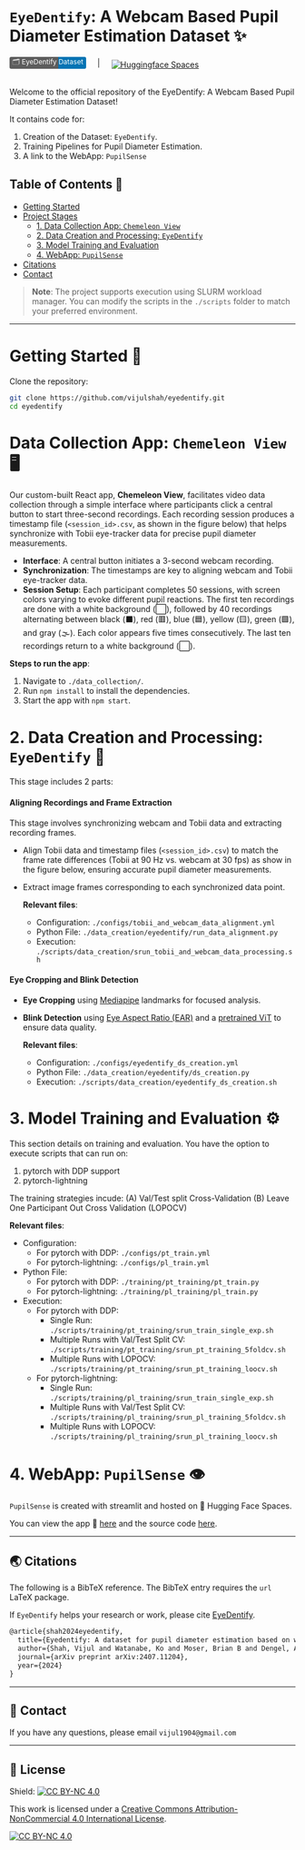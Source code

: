 # `EyeDentify`: A Webcam Based Pupil Diameter Estimation Dataset ✨

<div style="display: flex; align-items: center; gap: 20px;">
    <a href="https://www.kaggle.com/datasets/vijuls/PupilDiameterDatasets" style="text-decoration: none; background: linear-gradient(to right, #5D5D5D 64%, #0274B4 46%); padding-left: 5px; padding-right: 5px; border-radius: 3px;">
    <span style="font-size: 12px; color: white;">🗂️ EyeDentify Dataset</span>
</a>
    |
    <a href="https://huggingface.co/spaces/vijulshah/pupilsense">
        <img src="https://img.shields.io/badge/%F0%9F%A4%97%20Hugging%20Face-Spaces-blue" alt="Huggingface Spaces" style="margin-top: 5px;">
    </a>
</div>

<br>

Welcome to the official repository of the EyeDentify: A Webcam Based Pupil Diameter Estimation Dataset! 

It contains code for:
1) Creation of the Dataset: `EyeDentify`.
2) Training Pipelines for Pupil Diameter Estimation.
3) A link to the WebApp: `PupilSense`

## Table of Contents 📒 
- [Getting Started](#getting-started)
- [Project Stages](#project-stages)
  - [1. Data Collection App: `Chemeleon View`](#1-data-collection)
  - [2. Data Creation and Processing: `EyeDentify`](#2-data-creation-and-processing)
  - [3. Model Training and Evaluation](#3-model-training-and-evaluation)
  - [4. WebApp: `PupilSense`](#4-webapp)
- [Citations](#🌏-citations)
- [Contact](#📧-contact)

> **Note**: The project supports execution using SLURM workload manager. You can modify the scripts in the `./scripts` folder to match your preferred environment.

---

# Getting Started 🚀
Clone the repository:
```bash
git clone https://github.com/vijulshah/eyedentify.git
cd eyedentify
```

# Data Collection App: `Chemeleon View` 🖥️

Our custom-built React app, **Chemeleon View**, facilitates video data collection through a simple interface where participants click a central button to start three-second recordings. Each recording session produces a timestamp file (`<session_id>.csv`, as shown in the figure below) that helps synchronize with Tobii eye-tracker data for precise pupil diameter measurements.

- **Interface**: A central button initiates a 3-second webcam recording.
- **Synchronization**: The timestamps are key to aligning webcam and Tobii eye-tracker data.
- **Session Setup**: Each participant completes 50 sessions, with screen colors varying to evoke different pupil reactions. The first ten recordings are done with a white background (⬜), followed by 40 recordings alternating between black (⬛), red (🟥), blue (🟦), yellow (🟨), green (🟩), and gray (🌫️). Each color appears five times consecutively. The last ten recordings return to a white background (⬜).

**Steps to run the app**:
1. Navigate to `./data_collection/`.
2. Run `npm install` to install the dependencies.
3. Start the app with `npm start`.

# 2. Data Creation and Processing: `EyeDentify` 👀

This stage includes 2 parts:

#### Aligning Recordings and Frame Extraction

This stage involves synchronizing webcam and Tobii data and extracting recording frames.

- Align Tobii data and timestamp files (`<session_id>.csv`) to match the frame rate differences (Tobii at 90 Hz vs. webcam at 30 fps) as show in the figure below, ensuring accurate pupil diameter measurements.
- Extract image frames corresponding to each synchronized data point.

    **Relevant files**:
    - Configuration: `./configs/tobii_and_webcam_data_alignment.yml`
    - Python File: `./data_creation/eyedentify/run_data_alignment.py`
    - Execution: `./scripts/data_creation/srun_tobii_and_webcam_data_processing.sh`

#### Eye Cropping and Blink Detection

- **Eye Cropping** using [Mediapipe](https://github.com/google-ai-edge/mediapipe/blob/master/docs/solutions/face_mesh.md) landmarks for focused analysis.
- **Blink Detection** using [Eye Aspect Ratio (EAR)](https://medium.com/analytics-vidhya/eye-aspect-ratio-ear-and-drowsiness-detector-using-dlib-a0b2c292d706) and a [pretrained ViT](https://huggingface.co/dima806/closed_eyes_image_detection) to ensure data quality.

    **Relevant files**:
    - Configuration: `./configs/eyedentify_ds_creation.yml`
    - Python File: `./data_creation/eyedentify/ds_creation.py`
    - Execution: `./scripts/data_creation/eyedentify_ds_creation.sh`

# 3. Model Training and Evaluation ⚙️

This section details on training and evaluation. You have the option to execute scripts that can run on:
1) pytorch with DDP support 
2) pytorch-lightning 

The training strategies incude:
(A) Val/Test split Cross-Validation
(B) Leave One Participant Out Cross Validation (LOPOCV)

**Relevant files**:
- Configuration:
    - For pytorch with DDP: `./configs/pt_train.yml`
    - For pytorch-lightning: `./configs/pl_train.yml`
- Python File: 
    - For pytorch with DDP: `./training/pt_training/pt_train.py`
    - For pytorch-lightning: `./training/pl_training/pl_train.py` 
- Execution:
    - For pytorch with DDP: 
        - Single Run: `./scripts/training/pt_training/srun_train_single_exp.sh`
        - Multiple Runs with Val/Test Split CV: `./scripts/training/pt_training/srun_pt_training_5foldcv.sh`
        - Multiple Runs with LOPOCV: `./scripts/training/pt_training/srun_pt_training_loocv.sh`
    - For pytorch-lightning: 
        - Single Run: `./scripts/training/pl_training/srun_train_single_exp.sh`
        - Multiple Runs with Val/Test Split CV: `./scripts/training/pl_training/srun_pl_training_5foldcv.sh`
        - Multiple Runs with LOPOCV: `./scripts/training/pl_training/srun_pl_training_loocv.sh` 

# 4. WebApp: `PupilSense` 👁️

`PupilSense` is created with streamlit and hosted on 🤗 Hugging Face Spaces. 

You can view the app 🤗 [here](https://huggingface.co/spaces/vijulshah/eyedentify) and the source code [here](https://huggingface.co/spaces/vijulshah/eyedentify/tree/main).

--- 

## 🌏 Citations

The following is a BibTeX reference. The BibTeX entry requires the `url` LaTeX package.

If `EyeDentify` helps your research or work, please cite <a href="https://arxiv.org/abs/2407.11204">EyeDentify</a>.
``` latex
@article{shah2024eyedentify,
  title={Eyedentify: A dataset for pupil diameter estimation based on webcam images},
  author={Shah, Vijul and Watanabe, Ko and Moser, Brian B and Dengel, Andreas},
  journal={arXiv preprint arXiv:2407.11204},
  year={2024}
}
```

---
## 📧 Contact

If you have any questions, please email `vijul1904@gmail.com`

---
## 📜 License

Shield: [![CC BY-NC 4.0][cc-by-nc-shield]][cc-by-nc]

This work is licensed under a
[Creative Commons Attribution-NonCommercial 4.0 International License][cc-by-nc].

[![CC BY-NC 4.0][cc-by-nc-image]][cc-by-nc]

[cc-by-nc]: https://creativecommons.org/licenses/by-nc/4.0/
[cc-by-nc-image]: https://licensebuttons.net/l/by-nc/4.0/88x31.png
[cc-by-nc-shield]: https://img.shields.io/badge/License-CC%20BY--NC%204.0-lightgrey.svg